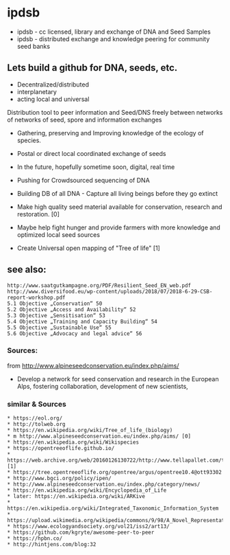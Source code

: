 # ipdsb

* ipdsb - cc licensed, library and exchange of DNA and Seed Samples
* ipdsb - distributed exchange and knowledge peering for community seed banks

## Lets build a github for DNA, seeds, etc.
* Decentralized/distributed
* interplanetary
* acting local and universal

Distribution tool to peer information and Seed/DNS freely between networks of networks of seed, spore and information exchanges

* Gathering, preserving and Improving knowledge of the ecology of species.

* Postal or direct local coordinated exchange of seeds
* In the future, hopefully sometime soon, digital, real time

* Pushing for Crowdsourced sequencing of DNA
* Building DB of all DNA - Capture all living beings before they go extinct
* Make high quality seed material available for conservation, research and restoration. [0]
* Maybe help fight hunger and provide farmers with more knowledge and optimized local seed sources
* Create Universal open mapping of "Tree of life" [1]


## see also:

	http://www.saatgutkampagne.org/PDF/Resilient_Seed_EN_web.pdf
	http://www.diversifood.eu/wp-content/uploads/2018/07/2018-6-29-CSB-report-workshop.pdf
	5.1 Objective „Conservation“ 50
	5.2 Objective „Access and Availability“ 52
	5.3 Objective „Sensitisation“ 53
	5.4 Objective „Training and Capacity Building“ 54
	5.5 Objective „Sustainable Use“ 55
	5.6 Objective „Advocacy and legal advice“ 56


### Sources:
from http://www.alpineseedconservation.eu/index.php/aims/


* Develop a network for seed conservation and research in the European Alps, fostering collaboration, development of new scientists, 


### similar & Sources
```
* https://eol.org/
* http://tolweb.org
* https://en.wikipedia.org/wiki/Tree_of_life_(biology)
* m http://www.alpineseedconservation.eu/index.php/aims/ [0]
* https://en.wikipedia.org/wiki/Wikispecies
* https://opentreeoflife.github.io/
* https://web.archive.org/web/20160126130722/http://www.tellapallet.com/tree_of_life.htm [1]
* https://tree.opentreeoflife.org/opentree/argus/opentree10.4@ott93302
* http://www.bgci.org/policy/ipen/
* http://www.alpineseedconservation.eu/index.php/category/news/
* https://en.wikipedia.org/wiki/Encyclopedia_of_Life
* later: https://en.wikipedia.org/wiki/ARKive
* https://en.wikipedia.org/wiki/Integrated_Taxonomic_Information_System
* https://upload.wikimedia.org/wikipedia/commons/9/98/A_Novel_Representation_Of_The_Tree_Of_Life.png
* https://www.ecologyandsociety.org/vol21/iss2/art13/
* https://github.com/kgryte/awesome-peer-to-peer
* https://hpbn.co/
* http://hintjens.com/blog:32
```
